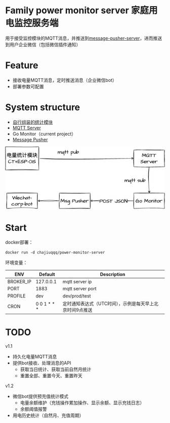 # Family power monitor server 家庭用电监控服务端

用于接受监控模块的MQTT消息，并推送到[message-pusher-server](https://github.com/songquanpeng/message-pusher)，进而推送到用户企业微信（包括微信插件通知）

# Feature

- 接收电量MQTT消息，定时推送消息（企业微信bot）
- 部署参数可配置

# System structure

- [自行组装的统计模块](https://post.smzdm.com/p/aqxqv867/)
- [MQTT Server](https://hub.docker.com/_/eclipse-mosquitto)
- Go Monitor（current project）
- [Message Pusher](https://github.com/songquanpeng/message-pusher)

![power-monitor.jpg](doc%2Fpower-monitor.jpg)


# Start

docker部署：

    docker run -d chajiuqqq/power-monitor-server

环境变量：

| ENV       | Default     | Description                    |
|-----------|-------------|--------------------------------|
| BROKER_IP | 127.0.0.1   | mqtt server ip                 |
| PORT      | 1883        | mqtt server port               |
| PROFILE   | dev         | dev/prod/test                  |
| CRON      | 0 0 1 * * * | 定时通知表达式（UTC时间），示例是每天早上北京时间9点推送 |



# TODO

v1.1

- 持久化电量MQTT消息
- 提供bot接收、处理消息的API
  - 获取当日统计、获取当前自然月统计
  - 重置全部、重置今天、重置昨天

v1.2

- 微信bot提供预充值统计模式
  - 电量余额维护（充钱操作累加操作、显示余额、显示充钱日志）
  - 余额阈值报警
- 用电历史统计（自然月、充值周期）